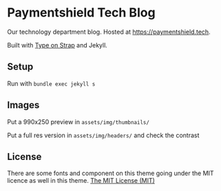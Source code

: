 # Paymentshield Tech Blog

Our technology department blog. Hosted at <https://paymentshield.tech>.

Built with [Type on Strap](https://github.com/Sylhare/Type-on-Strap) and Jekyll.

## Setup

Run with `bundle exec jekyll s`

## Images

Put a 990x250 preview in `assets/img/thumbnails/`

Put a full res version in `assets/img/headers/` and check the contrast

## License

There are some fonts and component on this theme going under the MIT licence as well in this theme.
[The MIT License (MIT)](https://raw.githubusercontent.com/Sylhare/Type-on-Strap/master/LICENSE)
